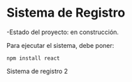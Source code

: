 <h1>Sistema de Registro</h1>

-Estado del proyecto: en construcción.

Para ejecutar el sistema, debe poner:

```npm install react```

Sistema de registro 2
